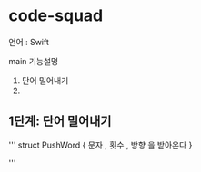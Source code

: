 # code-squad

언어 : Swift 



main 기능설명 

1. 단어 밀어내기
2. 

## 1단계: 단어 밀어내기

''' 
    struct PushWord {
          문자 , 횟수  , 방향 을 받아온다 
    }
    
    
'''
